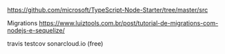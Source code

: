 https://github.com/microsoft/TypeScript-Node-Starter/tree/master/src

Migrations
https://www.luiztools.com.br/post/tutorial-de-migrations-com-nodejs-e-sequelize/

travis
testcov
sonarcloud.io (free)
